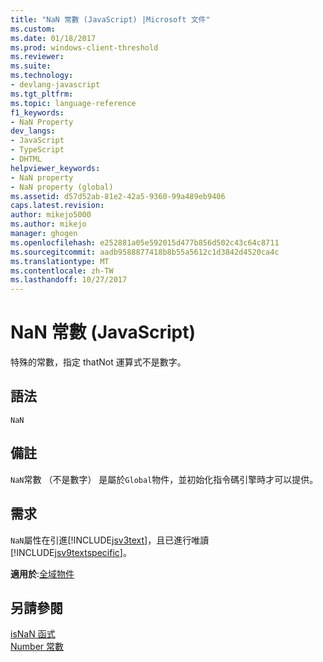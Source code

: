 ```yaml
---
title: "NaN 常數 (JavaScript) |Microsoft 文件"
ms.custom: 
ms.date: 01/18/2017
ms.prod: windows-client-threshold
ms.reviewer: 
ms.suite: 
ms.technology:
- devlang-javascript
ms.tgt_pltfrm: 
ms.topic: language-reference
f1_keywords:
- NaN Property
dev_langs:
- JavaScript
- TypeScript
- DHTML
helpviewer_keywords:
- NaN property
- NaN property (global)
ms.assetid: d57d52ab-81e2-42a5-9360-99a489eb9406
caps.latest.revision: 
author: mikejo5000
ms.author: mikejo
manager: ghogen
ms.openlocfilehash: e252881a05e592015d477b856d502c43c64c8711
ms.sourcegitcommit: aadb9588877418b8b55a5612c1d3842d4520ca4c
ms.translationtype: MT
ms.contentlocale: zh-TW
ms.lasthandoff: 10/27/2017
---
```

# <a name="nan-constant-javascript"></a>NaN 常數 (JavaScript)
特殊的常數，指定 thatNot 運算式不是數字。  
  
## <a name="syntax"></a>語法  
  
```  
NaN   
```  
  
## <a name="remarks"></a>備註  
 `NaN`常數 （不是數字） 是屬於`Global`物件，並初始化指令碼引擎時才可以提供。  
  
## <a name="requirements"></a>需求  
 `NaN`屬性在引進[!INCLUDE[jsv3text](../../javascript/reference/includes/jsv3text-md.md)]，且已進行唯讀[!INCLUDE[jsv9textspecific](../../javascript/reference/includes/jsv9textspecific-md.md)]。  
  
 **適用於**:[全域物件](../../javascript/reference/global-object-javascript.md)  
  
## <a name="see-also"></a>另請參閱  
 [isNaN 函式](../../javascript/reference/isnan-function-javascript.md)   
 [Number 常數](../../javascript/reference/number-constants-javascript.md)
